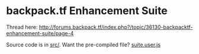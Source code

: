 # backpack.tf Enhancement Suite

Thread here: http://forums.backpack.tf/index.php?/topic/36130-backpacktf-enhancement-suite/page-4

Source code is in [src/](src/). Want the pre-compiled file? [suite.user.js](suite.user.js)
